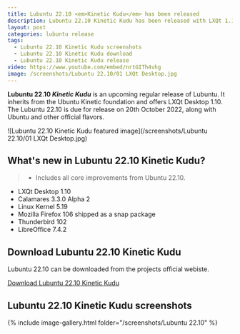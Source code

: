 ```yaml
---
title: Lubuntu 22.10 <em>Kinetic Kudu</em> has been released
description: Lubuntu 22.10 Kinetic Kudu has been released with LXQt 1.10. Learn what is new in Lubuntu 22.10, see screenshots and desktop tour.
layout: post
categories: lubuntu release
tags: 
  - Lubuntu 22.10 Kinetic Kudu screenshots
  - Lubuntu 22.10 Kinetic Kudu download
  - Lubuntu 22.10 Kinetic Kudu release
video: https://www.youtube.com/embed/nrtGITh4vhg
image: /screenshots/Lubuntu 22.10/01 LXQt Desktop.jpg
---
```


**Lubuntu 22.10 <em>Kinetic Kudu</em>** is an upcoming regular release of Lubuntu. It inherits from the Ubuntu Kinetic foundation and offers LXQt Desktop 1.10. The Lubuntu 22.10 is due for release on 20th October 2022, along with Ubuntu and other official flavors.

![Lubuntu 22.10 Kinetic Kudu featured image](/screenshots/Lubuntu 22.10/01 LXQt Desktop.jpg)

## What's new in Lubuntu 22.10 Kinetic Kudu?

> - Includes all core improvements from Ubuntu 22.10.
- LXQt Desktop 1.10
- Calamares 3.3.0 Alpha 2
- Linux Kernel 5.19
- Mozilla Firefox 106 shipped as a snap package
- Thunderbird 102
- LibreOffice 7.4.2

## Download Lubuntu 22.10 Kinetic Kudu

Lubuntu 22.10 can be downloaded from the projects official webiste.

<a href="https://cdimage.ubuntu.com/lubuntu/releases/22.10/release/" class="download">Download Lubuntu 22.10 Kinetic Kudu</a>

## Lubuntu 22.10 Kinetic Kudu screenshots

{% include image-gallery.html folder="/screenshots/Lubuntu 22.10" %}
